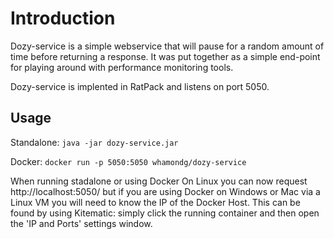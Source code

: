 Introduction
============

Dozy-service is a simple webservice that will pause for a random amount of time before returning a response.  It was put together as a simple end-point for playing around with performance monitoring tools.

Dozy-service is implented in RatPack and listens on port 5050.

Usage
-----
Standalone: ```java -jar dozy-service.jar```

Docker: ```docker run -p 5050:5050 whamondg/dozy-service```

When running stadalone or using Docker On Linux you can now request http://localhost:5050/ but if you are using Docker on Windows or Mac via a Linux VM you will need to know the IP of the Docker Host.  This can be found by using Kitematic: simply click the running container and then open the 'IP and Ports' settings window.
